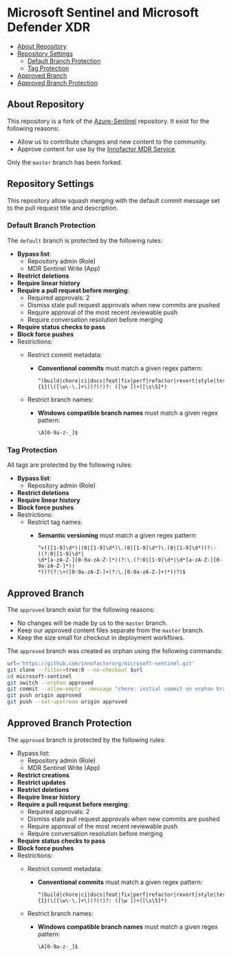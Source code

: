 # Microsoft Sentinel and Microsoft Defender XDR

- [About Repository](#about-repository)
- [Repository Settings](#repository-settings)
  - [Default Branch Protection](#default-branch-protection)
  - [Tag Protection](#tag-protection)
- [Approved Branch](#approved-branch)
- [Approved Branch Protection](#approved-branch-protection)

## About Repository

This repository is a fork of the [Azure-Sentinel](https://github.com/Azure/Azure-Sentinel)
repository. It exist for the following reasons:

- Allow us to contribute changes and new content to the community.
- Approve content for use by the
  [Innofactor MDR Service](https://github.com/innofactororg/innofactor-mdr).

Only the `master` branch has been forked.

## Repository Settings

This repository allow squash merging with the default commit message set to the
pull request title and description.

### Default Branch Protection

The `default` branch is protected by the following rules:

- **Bypass list**:
  - Repository admin (Role)
  - MDR Sentinel Write (App)
- **Restrict deletions**
- **Require linear history**
- **Require a pull request before merging**:
  - Required approvals: 2
  - Dismiss stale pull request approvals when new commits are pushed
  - Require approval of the most recent reviewable push
  - Require conversation resolution before merging
- **Require status checks to pass**
- **Block force pushes**
- Restrictions:
  - Restrict commit metadata:
    - **Conventional commits** must match a given regex pattern:

      ```text
      ^(build|chore|ci|docs|feat|fix|perf|refactor|revert|style|test)
      {1}(\([\w\-\.]+\))?(!)?: ([\w ])+([\s\S]*)
      ```

  - Restrict branch names:
    - **Windows compatible branch names** must match a given regex pattern:

      ```text
      \A[0-9a-z-_]$
      ```

### Tag Protection

All tags are protected by the following rules:

- **Bypass list**:
  - Repository admin (Role)
- **Restrict deletions**
- **Require linear history**
- **Block force pushes**
- Restrictions:
  - Restrict tag names:
    - **Semantic versioning** must match a given regex pattern:

      ```text
      ^v(([1-9]\d*)|(0|[1-9]\d*)\.(0|[1-9]\d*)\.(0|[1-9]\d*)(?:-((?:0|[1-9]\d*|
      \d*[a-zA-Z-][0-9a-zA-Z-]*)(?:\.(?:0|[1-9]\d*|\d*[a-zA-Z-][0-9a-zA-Z-]*))
      *))?(?:\+([0-9a-zA-Z-]+(?:\.[0-9a-zA-Z-]+)*))?)$
      ```

## Approved Branch

The `approved` branch exist for the following reasons:

- No changes will be made by us to the `master` branch.
- Keep our approved content files separate from the `master` branch.
- Keep the size small for checkout in deployment workflows.

The `approved` branch was created as orphan using the following commands:

```bash
url='https://github.com/innofactororg/microsoft-sentinel.git'
git clone --filter=tree:0 --no-checkout $url
cd microsoft-sentinel
git switch --orphan approved
git commit --allow-empty --message "chore: initial commit on orphan branch"
git push origin approved
git push --set-upstream origin approved
```

## Approved Branch Protection

The `approved` branch is protected by the following rules:

- Bypass list:
  - Repository admin (Role)
  - MDR Sentinel Write (App)
- **Restrict creations**
- **Restrict updates**
- **Restrict deletions**
- **Require linear history**
- **Require a pull request before merging**:
  - Required approvals: 2
  - Dismiss stale pull request approvals when new commits are pushed
  - Require approval of the most recent reviewable push
  - Require conversation resolution before merging
- **Require status checks to pass**
- **Block force pushes**
- Restrictions:
  - Restrict commit metadata:
    - **Conventional commits** must match a given regex pattern:

      ```text
      ^(build|chore|ci|docs|feat|fix|perf|refactor|revert|style|test)
      {1}(\([\w\-\.]+\))?(!)?: ([\w ])+([\s\S]*)
      ```

  - Restrict branch names:
    - **Windows compatible branch names** must match a given regex pattern:

      ```text
      \A[0-9a-z-_]$
      ```
